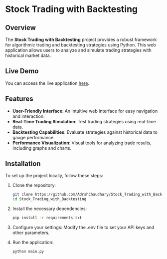 # Stock Trading with Backtesting

## Overview
The **Stock Trading with Backtesting** project provides a robust framework for algorithmic trading and backtesting strategies using Python. This web application allows users to analyze and simulate trading strategies with historical market data.

## Live Demo
You can access the live application [here](https://stock-trading-with-backtesting.onrender.com/).

## Features
- **User-Friendly Interface**: An intuitive web interface for easy navigation and interaction.
- **Real-Time Trading Simulation**: Test trading strategies using real-time data.
- **Backtesting Capabilities**: Evaluate strategies against historical data to gauge performance.
- **Performance Visualization**: Visual tools for analyzing trade results, including graphs and charts.

## Installation
To set up the project locally, follow these steps:

1. Clone the repository:
   ```bash
   git clone https://github.com/AdrshChaudhary/Stock_Trading_with_Backtesting.git
   cd Stock_Trading_with_Backtesting

2. Install the necessary dependencies:
   ```bash
   pip install -r requirements.txt
   
3. Configure your settings:
   Modify the .env file to set your API keys and other parameters.
   
5. Run the application:
   ```bash
   python main.py


